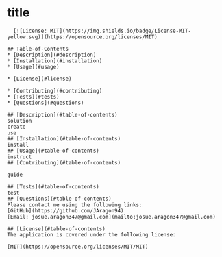 # title
    
    
      [![License: MIT](https://img.shields.io/badge/License-MIT-yellow.svg)](https://opensource.org/licenses/MIT)
      
    ## Table-of-Contents
    * [Description](#description)
    * [Installation](#installation)
    * [Usage](#usage)
    
    * [License](#license)
      
    * [Contributing](#contributing)
    * [Tests](#tests)
    * [Questions](#questions)
    
    ## [Description](#table-of-contents)
    solution
    create
    use
    ## [Installation](#table-of-contents)
    install
    ## [Usage](#table-of-contents)
    instruct
    ## [Contributing](#table-of-contents)
    
    guide
      
    ## [Tests](#table-of-contents)
    test
    ## [Questions](#table-of-contents)
    Please contact me using the following links:
    [GitHub](https://github.com/JAragon94)
    [Email: josue.aragon347@gmail.com](mailto:josue.aragon347@gmail.com)
    
    ## [License](#table-of-contents)
    The application is covered under the following license:
    
    [MIT](https://opensource.org/licenses/MIT/MIT)
      
      
  
